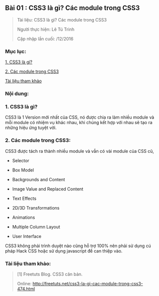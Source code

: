 ## Bài 01 : CSS3 là gì? Các module trong CSS3

> Tài liệu: CSS3 là gì? Các module trong CSS3
>
> Người thực hiện: Lê Tú Trinh
>
> Cập nhập lần cuối: /12/2016

### Mục lục:

[1. CSS3 là gì?](#1)

[2. Các module trong CSS3](#2)

[Tài liệu tham khảo](#3)

### Nội dung:

<a name="1"></a>
### 1. CSS3 là gì?

CSS3 là 1 Version mới nhất của CSS, nó được chia ra làm nhiều module và mỗi module có nhiệm vụ khác nhau, khi chúng kết hợp với nhau sẽ tạo ra những hiệu ứng tuyệt vời.

<a name="2"></a>
### 2. Các module trong CSS3:

CSS3 được tách ra thành nhiều module và vẫn có vài module của CSS cũ,

- Selector

- Box Model

- Backgrounds and Content

- Image Value and Replaced Content

- Text Effects

- 2D/3D Transformations

- Animations

- Multiple Column Layout

- User Interface

CSS3 không phải trình duyệt nào cũng hỗ trợ 100% nên phải sử dụng cú pháp Hack CSS hoặc sử dụng javascript để can thiệp vào.

<a name="3"></a>
### Tài liệu tham khảo:

> [1] Freetuts Blog. CSS3 căn bản.
>
>Online: http://freetuts.net/css3-la-gi-cac-module-trong-css3-474.html
